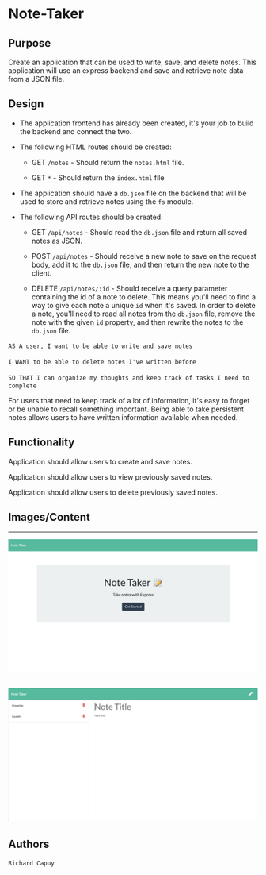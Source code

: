 # Note-Taker

## Purpose

Create an application that can be used to write, save, and delete notes. This application will use an express backend and save and retrieve note data from a JSON file.

## Design

* The application frontend has already been created, it's your job to build the backend and connect the two.

* The following HTML routes should be created:

  * GET `/notes` - Should return the `notes.html` file.

  * GET `*` - Should return the `index.html` file

* The application should have a `db.json` file on the backend that will be used to store and retrieve notes using the `fs` module.

* The following API routes should be created:

  * GET `/api/notes` - Should read the `db.json` file and return all saved notes as JSON.

  * POST `/api/notes` - Should receive a new note to save on the request body, add it to the `db.json` file, and then return the new note to the client.

  * DELETE `/api/notes/:id` - Should receive a query parameter containing the id of a note to delete. This means you'll need to find a way to give each note a unique `id` when it's saved. In order to delete a note, you'll need to read all notes from the `db.json` file, remove the note with the given `id` property, and then rewrite the notes to the `db.json` file.

```
AS A user, I want to be able to write and save notes

I WANT to be able to delete notes I've written before

SO THAT I can organize my thoughts and keep track of tasks I need to complete

```

For users that need to keep track of a lot of information, it's easy to forget or be unable to recall something important. Being able to take persistent notes allows users to have written information available when needed.

## Functionality

Application should allow users to create and save notes.

Application should allow users to view previously saved notes.

Application should allow users to delete previously saved notes.

## Images/Content
---
![Note Taker img](./public/assets/img/../images/Note-Taker1.png)

![Note Taker img](./public/assets/img/../images/Note-Taker2.png)
---
## Authors

```
Richard Capuy

```